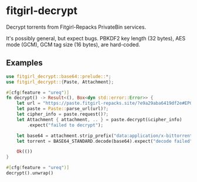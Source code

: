 # fitgirl-decrypt

Decrypt torrents from Fitgirl-Repacks PrivateBin services.

It's possibly general, but expect bugs. PBKDF2 key length (32 bytes), AES mode (GCM), GCM tag size (16 bytes), are hard-coded.

## Examples

```rust
use fitgirl_decrypt::base64::prelude::*;
use fitgirl_decrypt::{Paste, Attachment};

#[cfg(feature = "ureq")]
fn decrypt() -> Result<(), Box<dyn std::error::Error>> {
    let url = "https://paste.fitgirl-repacks.site/?e9a29aba6419df2e#EPGKu25RdaUZu45s4yrmpDLKVmFZq214VCos2t9M54a7";
    let paste = Paste::parse_url(url)?;
    let cipher_info = paste.request()?;
    let Attachment { attachment, .. } = paste.decrypt(&cipher_info)
        .expect("failed to decrypt");

    let base64 = attachment.strip_prefix("data:application/x-bittorrent;base64,").unwrap();
    let torrent = BASE64_STANDARD.decode(base64).expect("decode failed");

    Ok(())
}

#[cfg(feature = "ureq")]
decrypt().unwrap()
```
